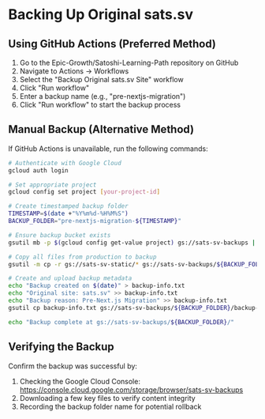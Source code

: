 # Backing Up Original sats.sv

## Using GitHub Actions (Preferred Method)

1. Go to the Epic-Growth/Satoshi-Learning-Path repository on GitHub
2. Navigate to Actions → Workflows
3. Select the "Backup Original sats.sv Site" workflow
4. Click "Run workflow"
5. Enter a backup name (e.g., "pre-nextjs-migration")
6. Click "Run workflow" to start the backup process

## Manual Backup (Alternative Method)

If GitHub Actions is unavailable, run the following commands:

```bash
# Authenticate with Google Cloud
gcloud auth login

# Set appropriate project
gcloud config set project [your-project-id]

# Create timestamped backup folder
TIMESTAMP=$(date +"%Y%m%d-%H%M%S")
BACKUP_FOLDER="pre-nextjs-migration-${TIMESTAMP}"

# Ensure backup bucket exists
gsutil mb -p $(gcloud config get-value project) gs://sats-sv-backups || true

# Copy all files from production to backup
gsutil -m cp -r gs://sats-sv-static/* gs://sats-sv-backups/${BACKUP_FOLDER}/

# Create and upload backup metadata
echo "Backup created on $(date)" > backup-info.txt
echo "Original site: sats.sv" >> backup-info.txt
echo "Backup reason: Pre-Next.js Migration" >> backup-info.txt
gsutil cp backup-info.txt gs://sats-sv-backups/${BACKUP_FOLDER}/backup-info.txt

echo "Backup complete at gs://sats-sv-backups/${BACKUP_FOLDER}/"
```

## Verifying the Backup

Confirm the backup was successful by:

1. Checking the Google Cloud Console: https://console.cloud.google.com/storage/browser/sats-sv-backups
2. Downloading a few key files to verify content integrity
3. Recording the backup folder name for potential rollback
